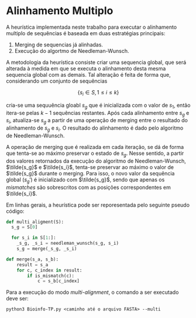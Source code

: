 # Alinhamento Multiplo

A heurística implementada neste trabalho para executar o alinhamento multiplo de sequências
é baseada em duas estratégias principais:

1. Merging de sequencias já alinhadas.
2. Execução do algortmo de Needleman-Wunsch.

A metodologia da heurística consiste criar uma sequencia global, que será alterada à medida
em que se executa o alinhamento desta mesma sequencia global com as demais.
Tal alteração é feita de forma que, considerando um conjunto de sequências

$$\{ s_i \in S, 1 \leq i \leq k \}$$

cria-se uma sequuência gloabl $s_g$ que é inicializada com o valor de $s_1$, então
itera-se pelas $k-1$ sequências restantes.
Após cada alinhamento entre $s_g$ e $s_i$,  atualiza-se $s_g$ a partir de uma operação
de merging entre o resultado do alinhamento de $s_g$ e $s_i$.
O resultado do alinhamento é dado pelo algoritmo de Needleman-Wunsch.

A operação de merging que é realizada em cada iteração, se dá de forma que tenta-se ao máximo
preservar o estado de $s_g$.
Nesse sentido, a partir dos valores retornados da execução do algoritmo de Needleman-Wunsch, $\tilde{s_g}$
e $\tilde{s_i}$, tenta-se preservar ao máximo o valor de $\tilde{s_g}$ durante o merging.
Para isso, o novo valor da sequência global ($s_g'$) é inicializado com $\tilde{s_g}$, sendo que
apenas os *mismatches* são sobrescritos com as posições correspondentes em $\tilde{s_i}$.

Em linhas gerais, a heurística pode ser reporesentada pelo seguinte pseudo código:

```python
def multi_aligment(S):
  s_g = S[0]

  for s_i in S[1:]:
    _s_g, _s_i = needleman_wunsch(s_g, s_i)
    s_g = merge(_s_g, _s_i)

def merge(s_a, s_b):
    result = s_a
    for c, c_index in result:
        if is_mismatch(c):
            c = s_b[c_index]
```

Para a execução do modo *multi-alignment*, o comando a ser executado deve ser:
```
python3 Bioinfo-TP.py <caminho até o arquivo FASTA> --multi
```